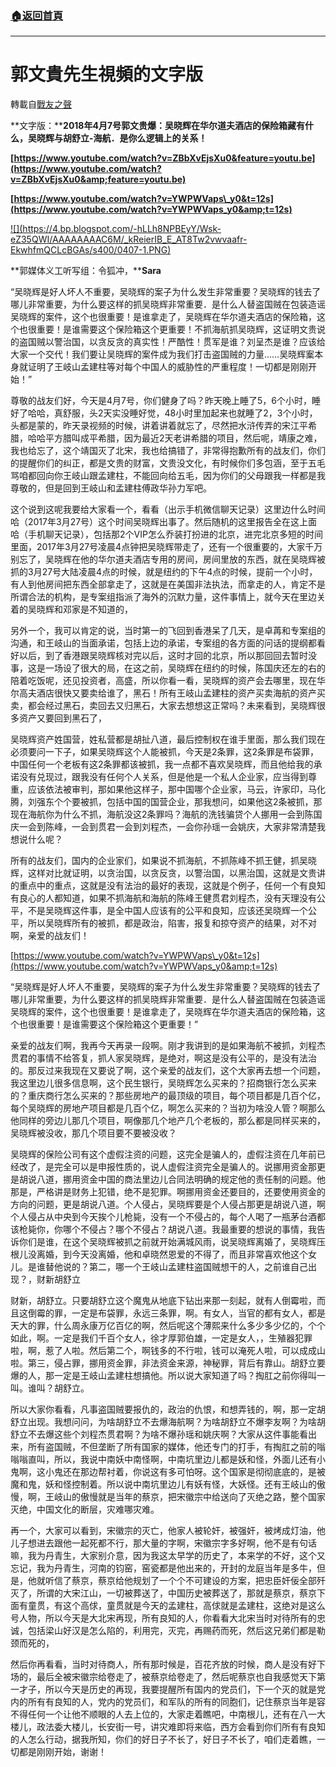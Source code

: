 ###  [:house:返回首頁](https://github.com/ourhimalayas/txt)
---
# 郭文貴先生視頻的文字版
轉載自[戰友之聲](http://littleantvoice.blogspot.com)

**文字版：****2018年4月7号郭文贵爆：吴晓辉在华尔道夫酒店的保险箱藏有什么，吴晓辉与胡舒立-海航．是你么逻辑上的关系！**



**[https://www.youtube.com/watch?v=ZBbXvEjsXu0&feature=youtu.be](https://www.youtube.com/watch?v=ZBbXvEjsXu0&amp;feature=youtu.be)**



**[https://www.youtube.com/watch?v=YWPWVaps\_y0&t=12s](https://www.youtube.com/watch?v=YWPWVaps_y0&amp;t=12s)**



[!\[\](https://4.bp.blogspot.com/-hLLh8NPBEyY/Wsk-eZ35QWI/AAAAAAAAC6M/_kReierIB_E_AT8Tw2vwvaafr-EkwhfmQCLcBGAs/s400/0407-1.PNG)](https://4.bp.blogspot.com/-hLLh8NPBEyY/Wsk-eZ35QWI/AAAAAAAAC6M/_kReierIB_E_AT8Tw2vwvaafr-EkwhfmQCLcBGAs/s1600/0407-1.PNG)



**郭媒体义工听写组：令狐冲，****Sara**



“吴晓辉是好人坏人不重要，吴晓辉的案子为什么发生非常重要？吴晓辉的钱去了哪儿非常重要，为什么要这样的抓吴晓辉非常重要．是什么人替盗国贼在包装造谣吴晓辉的案件，这个也很重要！是谁拿走了，吴晓辉在华尔道夫酒店的保险箱，这个也很重要！是谁需要这个保险箱这个更重要！不抓海航抓吴晓辉，这证明文贵说的盗国贼以警治国，以贪反贪的真实性！严酷性！贯军是谁？刘呈杰是谁？应该给大家一个交代！我们要让吴晓辉的案件成为我们打击盗国贼的力量……吴晓辉䅁本身就证明了王岐山孟建柱等对每个中国人的威胁性的严重程度！一切都是刚刚开始！”



尊敬的战友们好，今天是4月7号，你们健身了吗？昨天晚上睡了5，6个小时，睡好了哈哈，真舒服，头2天实没睡好觉，48小时里加起来也就睡了2，3个小时，头都是蒙的，昨天录视频的时候，讲着讲着就忘了，尽然把水浒传弄的宋江平希腊，哈哈平方腊叫成平希腊，因为最近2天老讲希腊的项目，然后呢，靖康之难，我也给忘了，这个靖国灭了北宋，我也给搞错了，非常得抱歉所有的战友们，你们的提醒你们的纠正，都是文贵的财富，文贵没文化，有时候你们多包涵，至于五毛骂咱都回向你王岐山跟孟建柱，不能回向给五毛，因为你们的父母跟我一样都是我尊敬的，但是回到王岐山和孟建柱傅政华孙力军吧。



这个说到这呢我要给大家看一个，看看（出示手机微信聊天记录）这里边什么时间哈（2017年3月27号）这个时间吴晓辉出事了。然后随机的这里报告全在这上面哈（手机聊天记录），包括那2个VIP怎么乔装打扮进的北京，进完北京多短的时间里面，2017年3月27号凌晨4点钟把吴晓辉带走了，还有一个很重要的，大家千万别忘了，吴晓辉在他的华尔道夫酒店专用的房间，房间里放的东西，就在吴晓辉被抓的3月27号大陆凌晨4点的时候，就是纽约的下午4点的时候，提前一个小时，有人到他房间把东西全部拿走了，这就是在美国非法执法，而拿走的人，肯定不是所谓合法的机构，是专案组指派了海外的沉默力量，这件事情上，就今天在里边关着的吴晓辉和邓家是不知道的，



另外一个，我可以肯定的说，当时第一的飞回到香港呆了几天，是卓苒和专案组的沟通，和王岐山的当面承诺，包括上边的承诺，专案组的各方面的问话的提纲都看好以后，到了香港跟吴晓辉核对完以后，这时才回的北京，所以那回回去暂时没事，这是一场设了很大的局，在这之前，吴晓辉在纽约的时候，陈国庆还左的右的陪着吃饭呢，还见投资者，高盛，所以你看一看，吴晓辉的资产会去哪里，现在华尔高夫酒店很快又要卖给谁了，黑石！所有王岐山孟建柱的资产买卖海航的资产买卖，都会经过黑石，卖回去又归黑石，大家去想想这正常吗？未来看到，吴晓辉很多资产又要回到黑石了，



吴晓辉资产姓国营，姓私营都是胡扯八道，最后控制权在谁手里面，那么我们现在必须要问一下子，如果吴晓辉这个人能被抓，今天是2条罪，这2条罪是布袋罪，中国任何一个老板有这2条罪都该被抓，我一点都不喜欢吴晓辉，而且他给我的承诺没有兑现过，跟我没有任何个人关系，但是他是一个私人企业家，应当得到尊重，应该依法被审判，那如果他这样子，那中国哪个企业家，马云，许家印，马化腾，刘强东个个要被抓，包括中国的国营企业，那我想问，如果他这2条被抓，那现在海航你为什么不抓，海航没这2条罪吗？海航的洗钱骗贷个人挪用一会到陈国庆一会到陈峰，一会到贯君一会到刘程杰，一会你孙瑶一会姚庆，大家非常清楚我想说什么呢？



所有的战友们，国内的企业家们，如果说不抓海航，不抓陈峰不抓王健，抓吴晓辉，这样对比就证明，以贪治国，以贪反贪，以警治国，以黑治国，这就是文贵讲的重点中的重点，这就是没有法治的最好的表现，这就是个例子，任何一个有良知有良心的人都知道，如果不抓海航和海航的陈峰王健贯君刘程杰，没有天理没有公平，不是吴晓辉这件事，是全中国人应该有的公平和良知，应该还吴晓辉一个公平，所以吴晓辉所有的被抓，都是政治，陷害，报复和掠夺资产的结果，对不对啊，亲爱的战友们！



[https://www.youtube.com/watch?v=YWPWVaps\_y0&t=12s](https://www.youtube.com/watch?v=YWPWVaps_y0&amp;t=12s)



“吴晓辉是好人坏人不重要，吴晓辉的案子为什么发生非常重要？吴晓辉的钱去了哪儿非常重要，为什么要这样的抓吴晓辉非常重要．是什么人替盗国贼在包装造谣吴晓辉的案件，这个也很重要！是谁拿走了，吴晓辉在华尔道夫酒店的保险箱，这个也很重要！是谁需要这个保险箱这个更重要！”



亲爱的战友们啊，我再今天再录一段啊。刚才我讲到的是如果海航不被抓，刘程杰贯君的事情不给答复，抓人家吴晓辉，是绝对，啊这是没有公平的，是没有法治的。那反过来我现在又要说了啊，这个亲爱的战友们，这个大家再去想一个问题，我这里边儿很多信息啊，这个民生银行，吴晓辉怎么买来的？招商银行怎么买来的？重庆商行怎么买来的？那些房地产的最顶级的项目，每个项目都是几百个亿，每个吴晓辉的房地产项目都是几百个亿，啊怎么买来的？当初为啥没人管？啊那么他同样的旁边儿那几个项目，啊像那几个地产几个老板的，那么都是同样买来的，吴晓辉被没收，那几个项目要不要被没收？



吴晓辉的保险公司有这个虚假注资的问题，这完全是骗人的，虚假注资在几年前已经改了，是完全可以是申报性质的，说人虚假注资完全是骗人的。说挪用资金那更是胡说八道，挪用资金中国的商法里边儿合同法明确的规定他的责任制的问题。他那是，严格讲是财务上犯错，绝不是犯罪。啊挪用资金还要目的，还要使用资金的方向的问题，更是胡说八道。个人侵占，吴晓辉要是个人侵占那更是胡说八道，啊个人侵占从中央到今天挨个儿枪毙，没有一个不侵占的，每个人喝了一瓶茅台酒都该枪毙你，你哪个不侵占？哪个不侵占？胡说八道。我最重要的想说的事情，我告诉你们是谁，在这个吴晓辉被抓之前就开始满城风雨，说吴晓辉离婚了，吴晓辉压根儿没离婚，到今天没离婚，他和卓晓然恩爱的不得了，而且非常喜欢他这个女儿。是谁替他说的？第二，哪一个王岐山孟建柱盗国贼想干的人，之前谁自己出现？，财新胡舒立



财新，胡舒立。只要胡舒立这个魔鬼从地底下钻出来那一刻起，就有人倒霉啦，而且这倒霉的罪，一定是布袋罪，永远三条罪，啊。有女人，当官的都有女人，都是天大的罪，什么周永康万亿百亿的啊，然后呢这个薄熙来什么多少多少亿的，个个如此，啊。一定是我们千百个女人，徐才厚郭伯雄，一定是女人，，生殖器犯罪啦，啊，惹了人啦。然后第二个，啊钱多的不行啦，钱可以淹死人啦，可以成成山啦。第三，侵占罪，挪用资金罪，非法资金来源，神秘罪，背后有靠山。胡舒立要爆的人，那一定是王岐山孟建柱想搞他。所以说大家知道了吗？掏肛之前你得叫一叫。谁叫？胡舒立。



所以大家你看看，凡事盗国贼要报仇的，政治的仇恨，和想弄钱的，啊，那一定胡舒立出现。我想问问，为啥胡舒立不去爆海航啊？为啥胡舒立不爆李友啊？为啥胡舒立不去爆这些个刘程杰贯君啊？为啥不爆孙瑶和姚庆啊？大家从这件事能看出来，所有盗国贼，不但垄断了所有国家的媒体，他还专门的打手，有掏肛之前的嗡嗡嗡直叫，所以，我说中南妖中南怪啊，中南坑里边儿都是妖和怪，外面儿还有小鬼啊，这小鬼还在那边帮衬着，你说这有多可怕呀。这个国家是彻彻底底的，是被魔和鬼，妖和怪控制着。所以说中南坑里边儿有妖有怪，大妖怪。还有王岐山的傲慢，啊，王岐山的傲慢就是当年的蔡京，把宋徽宗中给送向了灭绝之路，整个国家灭绝，中国文化的断层，灾难哪灾难。



再一个，大家可以看到，宋徽宗的灭亡，他家人被轮奸，被强奸，被烤成灯油，他儿子想进去跟他一起死都不行，那大量的字啊，宋徽宗字多好啊，他不是有句话嘛，我为丹青生，大家别介意，因为我这太早学的历史了，本来学的不好，这个又忘记，我为丹青生，河南的钧窑，窑瓷都是他出来的，开封的龙庭当年是多牛，但是，他就听信了蔡京，蔡京给他规划了一个个不可建设的方案，把忠臣奸佞全部歼灭了，所谓的大宋江山，一切被葬送了，中国历史被葬送了，那就是蔡京，蔡京下面有童贯，有这个高俅，童贯就是今天的孟建柱，高俅就是孟建柱，这绝对是这么号人物，所以今天是大北宋再现，所有良知的人，你看看大北宋当时对待所有的忠诚，包括梁山好汉是怎么陷的，利用完，灭完，再赐药而死，然后这兄弟们都是勒颈而死的，



然后你再看看，当时对待商人，所有那时候是，百花齐放的时候，商人是没有好下场的，最后全被宋徽宗给卷走了，被蔡京给卷走了，然后呢蔡京也自我感觉天下第一才子，所以今天是历史的再现，我要提醒所有国内的党员们，下一个灭的就是党内的所有有良知的人，党内的党员们，和军队的所有的同胞们，记住蔡京当年是容不得任何一个让他不顺眼的人去上位的，大家走着瞧吧，中南根儿，还有在八一大楼儿，政法委大楼儿，长安街一号，讲灾难即将来临，西方会看到你们所有有良知的人怎么行动，据我所知，你们的好日子不长了，好日子不长了，咱们走着瞧，一切都是刚刚开始，谢谢！